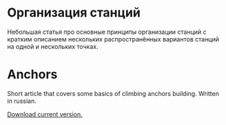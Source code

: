 # Организация станций

Небольшая статья про основные принципы организации станций с кратким описанием нескольких распространённых вариантов станций на одной и нескольких точках.

# Anchors

Short article that covers some basics of climbing anchors building. Written in russian.

[Download current version.](https://github.com/juliabeliaeva/anchors/releases/download/v1.2/anchors.pdf)
